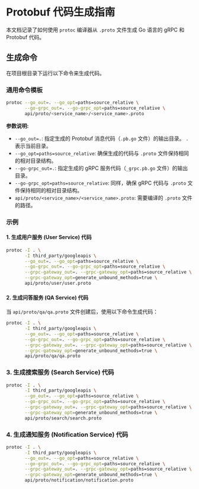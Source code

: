 # Protobuf 代码生成指南

本文档记录了如何使用 `protoc` 编译器从 `.proto` 文件生成 Go 语言的 gRPC 和 Protobuf 代码。

## 生成命令

在项目根目录下运行以下命令来生成代码。

### 通用命令模板

```bash
protoc --go_out=. --go_opt=paths=source_relative \
       --go-grpc_out=. --go-grpc_opt=paths=source_relative \
       api/proto/<service_name>/<service_name>.proto
```

**参数说明:**

*   `--go_out=.`: 指定生成的 Protobuf 消息代码（`.pb.go` 文件）的输出目录。 `.` 表示当前目录。
*   `--go_opt=paths=source_relative`: 确保生成的代码与 `.proto` 文件保持相同的相对目录结构。
*   `--go-grpc_out=.`: 指定生成的 gRPC 服务代码（`_grpc.pb.go` 文件）的输出目录。
*   `--go-grpc_opt=paths=source_relative`: 同样，确保 gRPC 代码与 `.proto` 文件保持相同的相对目录结构。
*   `api/proto/<service_name>/<service_name>.proto`: 需要编译的 `.proto` 文件的路径。

### 示例

#### 1. 生成用户服务 (User Service) 代码

```bash
protoc -I . \
       -I third_party/googleapis \
       --go_out=. --go_opt=paths=source_relative \
       --go-grpc_out=. --go-grpc_opt=paths=source_relative \
       --grpc-gateway_out=. --grpc-gateway_opt=paths=source_relative \
       --grpc-gateway_opt=generate_unbound_methods=true \
       api/proto/user/user.proto
```

#### 2. 生成问答服务 (QA Service) 代码

当 `api/proto/qa/qa.proto` 文件创建后，使用以下命令生成代码：

```bash
protoc -I . \
       -I third_party/googleapis \
       --go_out=. --go_opt=paths=source_relative \
       --go-grpc_out=. --go-grpc_opt=paths=source_relative \
       --grpc-gateway_out=. --grpc-gateway_opt=paths=source_relative \
       --grpc-gateway_opt=generate_unbound_methods=true \
       api/proto/qa/qa.proto
```

### 3. 生成搜索服务 (Search Service) 代码

```bash
protoc -I . \
       -I third_party/googleapis \
       --go_out=. --go_opt=paths=source_relative \
       --go-grpc_out=. --go-grpc_opt=paths=source_relative \
       --grpc-gateway_out=. --grpc-gateway_opt=paths=source_relative \
       --grpc-gateway_opt=generate_unbound_methods=true \
       api/proto/search/search.proto
```

### 4. 生成通知服务 (Notification Service) 代码

```bash
protoc -I . \
       -I third_party/googleapis \
       --go_out=. --go_opt=paths=source_relative \
       --go-grpc_out=. --go-grpc_opt=paths=source_relative \
       --grpc-gateway_out=. --grpc-gateway_opt=paths=source_relative \
       --grpc-gateway_opt=generate_unbound_methods=true \
       api/proto/notification/notification.proto
```